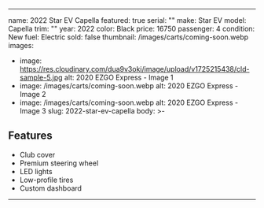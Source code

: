 ---
name: 2022 Star EV Capella
featured: true
serial: ""
make: Star EV
model: Capella
trim: ""
year: 2022
color: Black
price: 16750
passenger: 4
condition: New
fuel: Electric
sold: false
thumbnail: /images/carts/coming-soon.webp
images:
  - image: https://res.cloudinary.com/dua9v3oki/image/upload/v1725215438/cld-sample-5.jpg
    alt: 2020 EZGO Express - Image 1
  - image: /images/carts/coming-soon.webp
    alt: 2020 EZGO Express - Image 2
  - image: /images/carts/coming-soon.webp
    alt: 2020 EZGO Express - Image 3
slug: 2022-star-ev-capella
body: >-
  ## Features
   - Club cover
   - Premium steering wheel
   - LED lights
   - Low-profile tires
   - Custom dashboard
   ---
